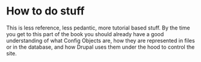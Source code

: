 # How to do stuff

This is less reference, less pedantic, more tutorial based stuff. By the time you get to this part of the book you should already have a good understanding of what Config Objects are, how they are represented in files or in the database, and how Drupal uses them under the hood to control the site.
